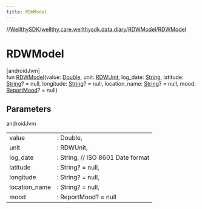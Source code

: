 ```yaml
---
title: RDWModel
---
```

//[WellthySDK](../../../index.html)/[wellthy.care.wellthysdk.data.diary](../index.html)/[RDWModel](index.html)/[RDWModel](-r-d-w-model.html)



# RDWModel



[androidJvm]\
fun [RDWModel](-r-d-w-model.html)(value: [Double](https://kotlinlang.org/api/latest/jvm/stdlib/kotlin/-double/index.html), unit: [RDWUnit](../-r-d-w-unit/index.html), log_date: [String](https://kotlinlang.org/api/latest/jvm/stdlib/kotlin/-string/index.html), latitude: [String](https://kotlinlang.org/api/latest/jvm/stdlib/kotlin/-string/index.html)? = null, longitude: [String](https://kotlinlang.org/api/latest/jvm/stdlib/kotlin/-string/index.html)? = null, location_name: [String](https://kotlinlang.org/api/latest/jvm/stdlib/kotlin/-string/index.html)? = null, mood: [ReportMood](../-report-mood/index.html)? = null)



## Parameters


androidJvm

| | |
|---|---|
| value | : Double, |
| unit | : RDWUnit, |
| log_date | : String, // ISO 8601 Date format |
| latitude | : String? = null, |
| longitude | : String? = null, |
| location_name | : String? = null, |
| mood | : ReportMood? = null |




